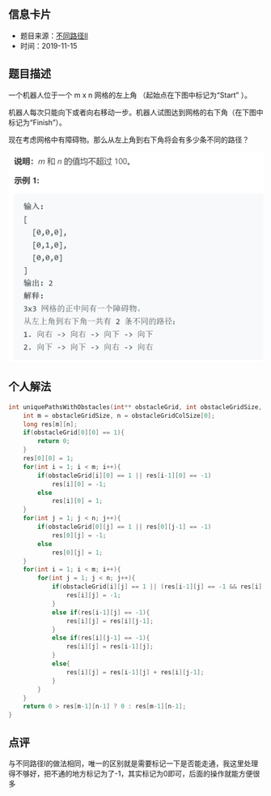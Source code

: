 ## 信息卡片
* 题目来源：[不同路径II](https://leetcode-cn.com/problems/unique-paths-ii/)
* 时间：2019-11-15



## 题目描述
一个机器人位于一个 m x n 网格的左上角 （起始点在下图中标记为“Start” ）。

机器人每次只能向下或者向右移动一步。机器人试图达到网格的右下角（在下图中标记为“Finish”）。

现在考虑网格中有障碍物。那么从左上角到右下角将会有多少条不同的路径？

![示例](https://github.com/square-coder/LeetCode-/blob/master/pic/63.png)
## 个人解法
```c
int uniquePathsWithObstacles(int** obstacleGrid, int obstacleGridSize, int* obstacleGridColSize){
    int m = obstacleGridSize, n = obstacleGridColSize[0];
    long res[m][n];
    if(obstacleGrid[0][0] == 1){
        return 0;
    }
    res[0][0] = 1;
    for(int i = 1; i < m; i++){
        if(obstacleGrid[i][0] == 1 || res[i-1][0] == -1)
            res[i][0] = -1;
        else
            res[i][0] = 1;
    }
    for(int j = 1; j < n; j++){
        if(obstacleGrid[0][j] == 1 || res[0][j-1] == -1)
            res[0][j] = -1;
        else
            res[0][j] = 1;
    }
    for(int i = 1; i < m; i++){
        for(int j = 1; j < n; j++){
            if(obstacleGrid[i][j] == 1 || (res[i-1][j] == -1 && res[i][j-1] == -1)){
                res[i][j] = -1;
            }
            else if(res[i-1][j] == -1){
                res[i][j] = res[i][j-1];
            }
            else if(res[i][j-1] == -1){
                res[i][j] = res[i-1][j];
            }
            else{
                res[i][j] = res[i-1][j] + res[i][j-1];
            }
        }
    }
    return 0 > res[m-1][n-1] ? 0 : res[m-1][n-1];
}
``` 



## 点评
与不同路径I的做法相同，唯一的区别就是需要标记一下是否能走通，我这里处理得不够好，把不通的地方标记为了-1，其实标记为0即可，后面的操作就能方便很多
